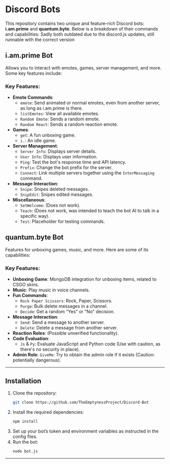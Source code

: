 # Discord Bots

This repository contains two unique and feature-rich Discord bots: **i.am.prime** and **quantum.byte**. Below is a breakdown of their commands and capabilities:
Sadly both outdated due to the discord.js updates, still runnable with the correct version

## i.am.prime Bot
Allows you to interact with emotes, games, server management, and more. Some key features include:

### Key Features:
- **Emote Commands**:
  - `emote`: Send animated or normal emotes, even from another server, as long as i.am.prime is there.
  - `listEmotes`: View all available emotes.
  - `Random Emote`: Sends a random emote.
  - `Random React`: Sends a random reaction emote.
- **Games**:
  - `get`: A fun unboxing game.
  - `i.`: An idle game.
- **Server Management**:
  - `Server Info`: Displays server details.
  - `User Info`: Displays user information.
  - `Ping`: Test the bot's response time and API latency.
  - `Prefix`: Change the bot prefix for the server.
  - `Connect`: Link multiple servers together using the `InterMessaging` command.
- **Message Interaction**:
  - `Snipe`: Snipes deleted messages.
  - `SnipEdit`: Snipes edited messages.
- **Miscellaneous**:
  - `SetWelcome`: (Does not work).
  - `Teach`: (Does not work, was intended to teach the bot AI to talk in a specific way).
  - `Test`: Placeholder for testing commands.

## quantum.byte Bot
Features for unboxing games, music, and more. Here are some of its capabilities:

### Key Features:
- **Unboxing Game**: MongoDB integration for unboxing items, related to CSGO skins.
- **Music**: Play music in voice channels.
- **Fun Commands**:
  - `Rock Paper Scissors`: Rock, Paper, Scissors.
  - `Purge`: Bulk delete messages in a channel.
  - `Decide`: Get a random "Yes" or "No" decision.
- **Message Interaction**:
  - `Send`: Send a message to another server.
  - `Delete`: Delete a message from another server.
- **Reaction Roles**: (Possible unverified functionality).
- **Code Evaluation**:
  - `Js` & `Py`: Evaluate JavaScript and Python code (Use with caution, as there's no security in place).
- **Admin Role**: `GiveMe`: Try to obtain the admin role if it exists (Caution: potentially dangerous).

---

## Installation
1. Clone the repository:
   ```bash
   git clone https://github.com/TheEmptynessProject/Discord-Bot
   ```
2. Install the required dependencies:
   ```bash
   npm install
   ```
3. Set up your bot’s token and environment variables as instructed in the config files.
4. Run the bot:
   ```bash
   node bot.js
   ```

---
